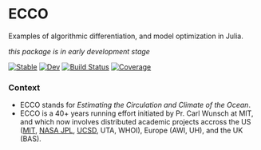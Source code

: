 # ECCO

Examples of algorithmic differentiation, and model optimization in Julia.

_this package is in early development stage_

[![Stable](https://img.shields.io/badge/docs-stable-blue.svg)](https://gaelforget.github.io/ECCO.jl/stable/)
[![Dev](https://img.shields.io/badge/docs-dev-blue.svg)](https://gaelforget.github.io/ECCO.jl/dev/)
[![Build Status](https://github.com/gaelforget/ECCO.jl/actions/workflows/CI.yml/badge.svg?branch=main)](https://github.com/gaelforget/ECCO.jl/actions/workflows/CI.yml?query=branch%3Amain)
[![Coverage](https://codecov.io/gh/gaelforget/ECCO.jl/branch/main/graph/badge.svg)](https://codecov.io/gh/gaelforget/ECCO.jl)

### Context

- ECCO stands for _Estimating the Circulation and Climate of the Ocean_. 
- ECCO is a 40+ years running effort initiated by Pr. Carl Wunsch at MIT, and which now involves distributed academic projects accross the US ([MIT](https://github.com/MITgcm/MITgcm), [NASA JPL](https://www.ecco-group.org), [UCSD](https://www.ecco.ucsd.edu), UTA, WHOI), Europe (AWI, UH), and the UK (BAS).

